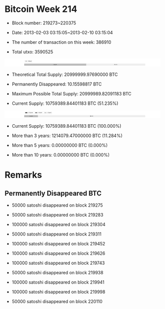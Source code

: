 # Bitcoin Week 214

- Block number: 219273~220375

- Date: 2013-02-03 03:15:05~2013-02-10 03:15:04

- The number of transaction on this week: 386910

- Total utxo: 3590525

![](../images/mined_week214.png)

- Theoretical Total Supply: 20999999.97690000 BTC

- Permanently Disappeared: 10.15598817 BTC

- Maximum Possible Total Supply: 20999989.82091183 BTC

- Current Supply: 10759389.84401183 BTC (51.235%)

![](../images/year_week214.png)


- Current Supply: 10759389.84401183 BTC (100.000%)

- More than 3 years: 1214079.47000000 BTC (11.284%)

- More than 5 years: 0.00000000 BTC (0.000%)

- More than 10 years: 0.00000000 BTC (0.000%)

# Remarks

## Permanently Disappeared BTC

- 50000 satoshi disappeared on block 219275

- 50000 satoshi disappeared on block 219283

- 100000 satoshi disappeared on block 219304

- 50000 satoshi disappeared on block 219311

- 100000 satoshi disappeared on block 219452

- 100000 satoshi disappeared on block 219626

- 100000 satoshi disappeared on block 219743

- 50000 satoshi disappeared on block 219938

- 100000 satoshi disappeared on block 219941

- 100000 satoshi disappeared on block 219998

- 50000 satoshi disappeared on block 220110

